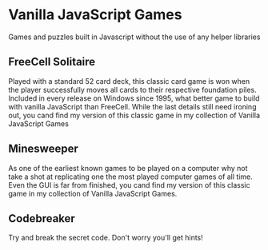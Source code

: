 # Vanilla JavaScript Games
Games and puzzles built in Javascript without the use of any helper libraries

## FreeCell Solitaire
Played with a standard 52 card deck, this classic card game is won when the player successfully moves all cards to their respective foundation piles. Included in every release on Windows since 1995, what better game to build with vanilla JavaScript than FreeCell. While the last details still need ironing out, you cand find my version of this classic game in my collection of Vanilla JavaScript Games 

## Minesweeper
As one of the earliest known games to be played on a computer why not take a shot at replicating one the most played computer games of all time. Even the GUI is far from finished, you cand find my version of this classic game in my collection of Vanilla JavaScript Games. 

## Codebreaker
Try and break the secret code. Don't worry you'll get hints! 
